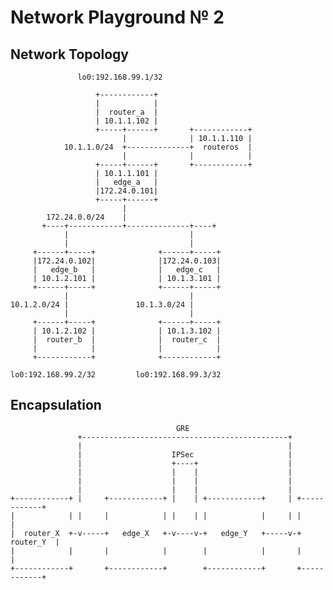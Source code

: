 # Network Playground № 2 


## Network Topology

                   lo0:192.168.99.1/32
    
                       +------------+
                       |            |
                       |  router_a  |
                       | 10.1.1.102 |
                       +-----+------+       +------------+
                             |              | 10.1.1.110 |
                10.1.1.0/24  +--------------+  routeros  |
                             |              |            |
                       +-----+------+       +------------+
                       | 10.1.1.101 |
                       |   edge_a   |
                       |172.24.0.101|
                       +-----+------+
                             |
            172.24.0.0/24    |
           +----+------------+--------------+----+
                |                           |
                |                           |
         +------+-----+              +------+-----+
         |172.24.0.102|              |172.24.0.103|
         |   edge_b   |              |   edge_c   |
         | 10.1.2.101 |              | 10.1.3.101 |
         +------+-----+              +------+-----+
                |                           |
    10.1.2.0/24 |               10.1.3.0/24 |
                |                           |
         +------+-----+              +------+-----+
         | 10.1.2.102 |              | 10.1.3.102 |
         |  router_b  |              |  router_c  |
         |            |              |            |
         +------------+              +------------+
    
    lo0:192.168.99.2/32         lo0:192.168.99.3/32


## Encapsulation
                                         GRE
                   +----------------------------------------------+
                   |                                              |
                   |                    IPSec                     |
                   |                    +----+                    |
                   |                    |    |                    |
                   |                    |    |                    |
                   |                    |    |                    |
    +------------+ |     +------------+ |    | +------------+     | +------------+
    |            | |     |            | |    | |            |     | |            |
    |  router_X  +-v-----+   edge_X   +-v----v-+   edge_Y   +-----v-+  router_Y  |
    |            |       |            |        |            |       |            |
    +------------+       +------------+        +------------+       +------------+

